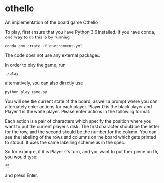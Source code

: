 # othello
An implementation of the board game Othello.

To play, first ensure that you have Python 3.6 installed. If you have conda, one way to do this is by running

```conda env create -f environment.yml```

The code does not use any external packages.

In order to play the game, run

```./play```

alternatively, you can also directly use

```python play_game.py```

You will see the current state of the board, as well a prompt where you can alternately enter actions for each player. Player 0 is the black player and Player 1 is the white player. Please enter actions in the following format:

Each action is a pair of characters which specify the position where you want to put the current player's disk. The first character should be the letter for the row, and the second should be the number for the column. You can see the labelling of the rows and columns on the board which gets printed to stdout. It uses the same labelling scheme as in the spec.

So for example, if it is Player 0's turn, and you want to put their piece on f5, you would type:

```f5```

and press Enter.